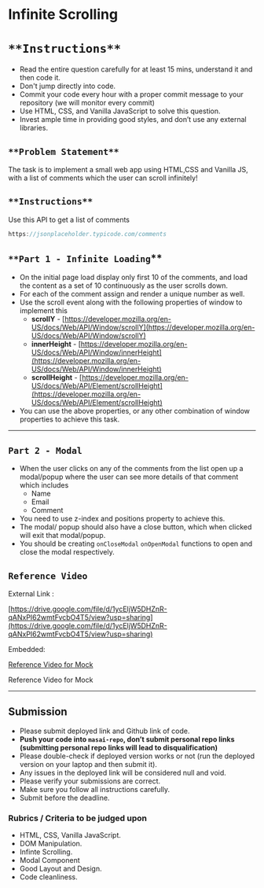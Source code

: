 # Infinite Scrolling

# `**Instructions**`

- Read the entire question carefully for at least 15 mins, understand it and then code it.
- Don't jump directly into code.
- Commit your code every hour with a proper commit message to your repository (we will monitor every commit)
- Use HTML, CSS, and Vanilla JavaScript to solve this question.
- Invest ample time in providing good styles, and don’t use any external libraries.

## `**Problem Statement**`

The task is to implement a small web app using HTML,CSS and Vanilla JS, with a list of comments which the user can scroll infinitely!

## `**Instructions**`

Use this API to get a list of comments

```jsx
https://jsonplaceholder.typicode.com/comments
```

## `**Part 1 - Infinite Loading`**

- On the initial page load display only first 10 of the comments, and load the content as a set of 10 continuously as the user scrolls down.
- For each of the comment assign and render a unique number as well.
- Use the scroll event along with the following properties of window to implement this
    - **scrollY** - [https://developer.mozilla.org/en-US/docs/Web/API/Window/scrollY](https://developer.mozilla.org/en-US/docs/Web/API/Window/scrollY)
    - **innerHeight** - [https://developer.mozilla.org/en-US/docs/Web/API/Window/innerHeight](https://developer.mozilla.org/en-US/docs/Web/API/Window/innerHeight)
    - **scrollHeight** - [https://developer.mozilla.org/en-US/docs/Web/API/Element/scrollHeight](https://developer.mozilla.org/en-US/docs/Web/API/Element/scrollHeight)
- You can use the above properties, or any other combination of window properties to achieve this task.

---

## **`Part 2 - Modal`**

- When the user clicks on any of the comments from the list open up a modal/popup where the user can see more details of that comment which includes
    - Name
    - Email
    - Comment
- You need to use z-index and positions property to achieve this.
- The modal/ popup should also have a close button, which when clicked will exit that modal/popup.
- You should be creating `onCloseModal` `onOpenModal` functions to open and close the modal respectively.

## **`Reference Video`**

External Link :

 [https://drive.google.com/file/d/1ycEljW5DHZnR-qANxPI62wmtFvcbO4T5/view?usp=sharing](https://drive.google.com/file/d/1ycEljW5DHZnR-qANxPI62wmtFvcbO4T5/view?usp=sharing)

Embedded:

[Reference Video for Mock](https://s3-us-west-2.amazonaws.com/secure.notion-static.com/d364bfe4-fc8f-491c-88ac-27855e081749/Reference_Video.mp4)

Reference Video for Mock

---

## Submission

- Please submit deployed link and Github link of code.
- **Push your code into `masai-repo`, don’t submit personal repo links (submitting personal repo links will lead to disqualification)**
- Please double-check if deployed version works or not (run the deployed version on your laptop and then submit it).
- Any issues in the deployed link will be considered null and void.
- Please verify your submissions are correct.
- Make sure you follow all instructions carefully.
- Submit before the deadline.

### Rubrics / Criteria to be judged upon

- HTML, CSS, Vanilla JavaScript.
- DOM Manipulation.
- Infinte Scrolling.
- Modal Component
- Good Layout and Design.
- Code cleanliness.